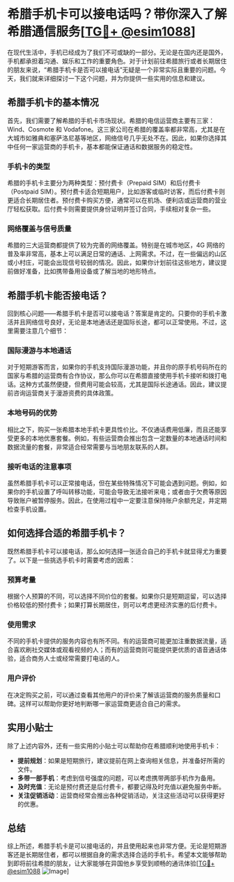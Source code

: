 # 希腊手机卡可以接电话吗？带你深入了解希腊通信服务[[TG💪+ @esim1088](https://t.me/s/esim1088)]

在现代生活中，手机已经成为了我们不可或缺的一部分。无论是在国内还是国外，手机都承担着沟通、娱乐和工作的重要角色。对于计划前往希腊旅行或者长期居住的朋友来说，“希腊手机卡是否可以接电话”无疑是一个非常实际且重要的问题。今天，我们就来详细探讨一下这个问题，并为你提供一些实用的信息和建议。

## 希腊手机卡的基本情况

首先，我们需要了解希腊的手机卡市场现状。希腊的电信运营商主要有三家：Wind、Cosmote 和 Vodafone。这三家公司在希腊的覆盖率都非常高，尤其是在大城市如雅典和塞萨洛尼基等地区，网络信号几乎无处不在。因此，如果你选择其中任何一家运营商的手机卡，基本都能保证通话和数据服务的稳定性。

### 手机卡的类型

希腊的手机卡主要分为两种类型：预付费卡（Prepaid SIM）和后付费卡（Postpaid SIM）。预付费卡适合短期用户，比如游客或临时访客，而后付费卡则更适合长期居住者。预付费卡购买方便，通常可以在机场、便利店或运营商的营业厅轻松获取。后付费卡则需要提供身份证明并签订合同，手续相对复杂一些。

### 网络覆盖与信号质量

希腊的三大运营商都提供了较为完善的网络覆盖。特别是在城市地区，4G 网络的普及率非常高，基本上可以满足日常的通话、上网需求。不过，在一些偏远的山区或小村庄，可能会出现信号较弱的情况。因此，如果你计划前往这些地方，建议提前做好准备，比如携带备用设备或了解当地的地形特点。

## 希腊手机卡能否接电话？

回到核心问题——希腊手机卡是否可以接电话？答案是肯定的。只要你的手机卡激活并且网络信号良好，无论是本地通话还是国际长途，都可以正常使用。不过，这里需要注意几个细节：

### 国际漫游与本地通话

对于短期游客而言，如果你的手机支持国际漫游功能，并且你的原手机号码所在的国家与希腊的运营商有合作协议，那么你可以在希腊直接使用手机卡接听和拨打电话。这种方式虽然便捷，但费用可能会较高，尤其是国际长途通话。因此，建议提前咨询运营商关于漫游资费的具体政策。

### 本地号码的优势

相比之下，购买一张希腊本地手机卡更具性价比。不仅通话费用低廉，而且还能享受更多的本地优惠套餐。例如，有些运营商会推出包含一定数量的本地通话时间和数据流量的套餐，非常适合经常需要与当地朋友联系的人群。

### 接听电话的注意事项

虽然希腊手机卡可以正常接电话，但在某些特殊情况下可能会遇到问题。例如，如果你的手机设置了呼叫转移功能，可能会导致无法接听来电；或者由于欠费等原因导致账户被暂停服务。因此，在使用过程中一定要注意保持账户余额充足，并定期检查手机设置。

## 如何选择合适的希腊手机卡？

既然希腊手机卡可以接电话，那么如何选择一张适合自己的手机卡就显得尤为重要了。以下是一些挑选手机卡时需要考虑的因素：

### 预算考量

根据个人预算的不同，可以选择不同价位的套餐。如果你只是短期逗留，可以选择价格较低的预付费卡；如果打算长期居住，则可以考虑更经济实惠的后付费卡。

### 使用需求

不同的手机卡提供的服务内容也有所不同。有的运营商可能更加注重数据流量，适合喜欢刷社交媒体或观看视频的人；而有的运营商则可能提供更优质的语音通话体验，适合商务人士或经常需要打电话的人。

### 用户评价

在决定购买之前，可以通过查看其他用户的评价来了解该运营商的服务质量和口碑。这样可以帮助你更好地判断哪一家运营商更适合自己的需求。

## 实用小贴士

除了上述内容外，还有一些实用的小贴士可以帮助你在希腊顺利地使用手机卡：

- **提前规划**：如果是短期旅行，建议提前在网上查询相关信息，并准备好所需的文件。
- **多带一部手机**：考虑到信号强度的问题，可以考虑携带两部手机作为备用。
- **及时充值**：无论是预付费还是后付费卡，都要记得及时充值以避免服务中断。
- **关注促销活动**：运营商经常会推出各种促销活动，关注这些活动可以获得更好的优惠。

## 总结

综上所述，希腊手机卡是可以接电话的，并且使用起来也非常方便。无论是短期游客还是长期居住者，都可以根据自身的需求选择合适的手机卡。希望本文能够帮助到即将前往希腊的朋友，让大家能够在异国他乡享受到顺畅的通讯体验[[TG💪+ @esim1088](https://t.me/s/esim1088) ![Image](https://i.postimg.cc/4NQfJmqS/Snipaste-2025-05-13-00-14-12.png)]